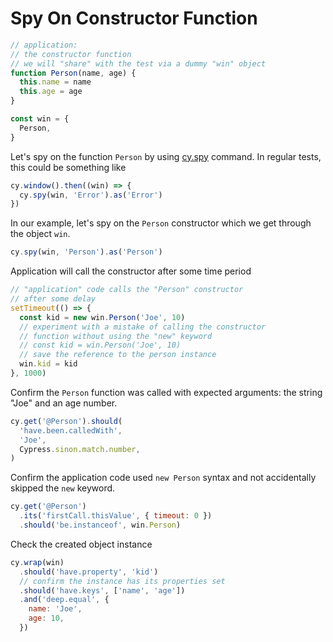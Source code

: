 # Spy On Constructor Function

<!-- fiddle Spy on constructor function -->

```js
// application:
// the constructor function
// we will "share" with the test via a dummy "win" object
function Person(name, age) {
  this.name = name
  this.age = age
}

const win = {
  Person,
}
```

Let's spy on the function `Person` by using [cy.spy](https://on.cypress.io/spy) command. In regular tests, this could be something like

```js skip
cy.window().then((win) => {
  cy.spy(win, 'Error').as('Error')
})
```

In our example, let's spy on the `Person` constructor which we get through the object `win`.

```js
cy.spy(win, 'Person').as('Person')
```

Application will call the constructor after some time period

```js
// "application" code calls the "Person" constructor
// after some delay
setTimeout(() => {
  const kid = new win.Person('Joe', 10)
  // experiment with a mistake of calling the constructor
  // function without using the "new" keyword
  // const kid = win.Person('Joe', 10)
  // save the reference to the person instance
  win.kid = kid
}, 1000)
```

Confirm the `Person` function was called with expected arguments: the string "Joe" and an age number.

```js
cy.get('@Person').should(
  'have.been.calledWith',
  'Joe',
  Cypress.sinon.match.number,
)
```

Confirm the application code used `new Person` syntax and not accidentally skipped the `new` keyword.

```js
cy.get('@Person')
  .its('firstCall.thisValue', { timeout: 0 })
  .should('be.instanceof', win.Person)
```

Check the created object instance

```js
cy.wrap(win)
  .should('have.property', 'kid')
  // confirm the instance has its properties set
  .should('have.keys', ['name', 'age'])
  .and('deep.equal', {
    name: 'Joe',
    age: 10,
  })
```

<!-- fiddle-end -->
